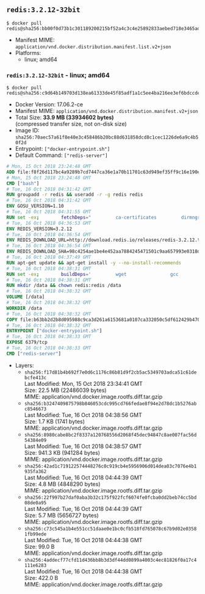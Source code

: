 ## `redis:3.2.12-32bit`

```console
$ docker pull redis@sha256:bb00f0d73b1c301189200215bf52a4c3c4e25892833aebed718e3465adc2a1f0
```

-	Manifest MIME: `application/vnd.docker.distribution.manifest.list.v2+json`
-	Platforms:
	-	linux; amd64

### `redis:3.2.12-32bit` - linux; amd64

```console
$ docker pull redis@sha256:c9d64b149703d138ea61333de45f85adf1a1c5ee4ba216ee3ef6bdccde8560dc
```

-	Docker Version: 17.06.2-ce
-	Manifest MIME: `application/vnd.docker.distribution.manifest.v2+json`
-	Total Size: **33.9 MB (33934602 bytes)**  
	(compressed transfer size, not on-disk size)
-	Image ID: `sha256:70aec57a61f8e40e3c458486b20bc88d631858dcd8c1cec1226de6a9c4b50f2d`
-	Entrypoint: `["docker-entrypoint.sh"]`
-	Default Command: `["redis-server"]`

```dockerfile
# Mon, 15 Oct 2018 23:24:48 GMT
ADD file:f8f26d117bc4a9289b7cd7447ca36e1a70b11701c63d949ef35ff9c16e190e50 in / 
# Mon, 15 Oct 2018 23:24:48 GMT
CMD ["bash"]
# Tue, 16 Oct 2018 04:31:42 GMT
RUN groupadd -r redis && useradd -r -g redis redis
# Tue, 16 Oct 2018 04:31:42 GMT
ENV GOSU_VERSION=1.10
# Tue, 16 Oct 2018 04:31:55 GMT
RUN set -ex; 		fetchDeps=" 		ca-certificates 		dirmngr 		gnupg 		wget 	"; 	apt-get update; 	apt-get install -y --no-install-recommends $fetchDeps; 	rm -rf /var/lib/apt/lists/*; 		dpkgArch="$(dpkg --print-architecture | awk -F- '{ print $NF }')"; 	wget -O /usr/local/bin/gosu "https://github.com/tianon/gosu/releases/download/$GOSU_VERSION/gosu-$dpkgArch"; 	wget -O /usr/local/bin/gosu.asc "https://github.com/tianon/gosu/releases/download/$GOSU_VERSION/gosu-$dpkgArch.asc"; 	export GNUPGHOME="$(mktemp -d)"; 	gpg --keyserver ha.pool.sks-keyservers.net --recv-keys B42F6819007F00F88E364FD4036A9C25BF357DD4; 	gpg --batch --verify /usr/local/bin/gosu.asc /usr/local/bin/gosu; 	gpgconf --kill all; 	rm -r "$GNUPGHOME" /usr/local/bin/gosu.asc; 	chmod +x /usr/local/bin/gosu; 	gosu nobody true; 		apt-get purge -y --auto-remove $fetchDeps
# Tue, 16 Oct 2018 04:36:53 GMT
ENV REDIS_VERSION=3.2.12
# Tue, 16 Oct 2018 04:36:54 GMT
ENV REDIS_DOWNLOAD_URL=http://download.redis.io/releases/redis-3.2.12.tar.gz
# Tue, 16 Oct 2018 04:36:54 GMT
ENV REDIS_DOWNLOAD_SHA=98c4254ae1be4e452aa7884245471501c9aa657993e0318d88f048093e7f88fd
# Tue, 16 Oct 2018 04:37:49 GMT
RUN apt-get update && apt-get install -y --no-install-recommends 		libc6-i386 	&& rm -rf /var/lib/apt/lists/*
# Tue, 16 Oct 2018 04:38:31 GMT
RUN set -ex; 		buildDeps=' 		wget 				gcc 		gcc-multilib 		libc6-dev-i386 		make 	'; 	apt-get update; 	apt-get install -y $buildDeps --no-install-recommends; 	rm -rf /var/lib/apt/lists/*; 		wget -O redis.tar.gz "$REDIS_DOWNLOAD_URL"; 	echo "$REDIS_DOWNLOAD_SHA *redis.tar.gz" | sha256sum -c -; 	mkdir -p /usr/src/redis; 	tar -xzf redis.tar.gz -C /usr/src/redis --strip-components=1; 	rm redis.tar.gz; 		grep -q '^#define CONFIG_DEFAULT_PROTECTED_MODE 1$' /usr/src/redis/src/server.h; 	sed -ri 's!^(#define CONFIG_DEFAULT_PROTECTED_MODE) 1$!\1 0!' /usr/src/redis/src/server.h; 	grep -q '^#define CONFIG_DEFAULT_PROTECTED_MODE 0$' /usr/src/redis/src/server.h; 		make -C /usr/src/redis -j "$(nproc)" 32bit; 	make -C /usr/src/redis install; 		rm -r /usr/src/redis; 		apt-get purge -y --auto-remove $buildDeps
# Tue, 16 Oct 2018 04:38:31 GMT
RUN mkdir /data && chown redis:redis /data
# Tue, 16 Oct 2018 04:38:32 GMT
VOLUME [/data]
# Tue, 16 Oct 2018 04:38:32 GMT
WORKDIR /data
# Tue, 16 Oct 2018 04:38:32 GMT
COPY file:b63bb2d2b8d095988c9ca3d261a6153681a0107ca332050c5df612429b4703dc in /usr/local/bin/ 
# Tue, 16 Oct 2018 04:38:32 GMT
ENTRYPOINT ["docker-entrypoint.sh"]
# Tue, 16 Oct 2018 04:38:33 GMT
EXPOSE 6379/tcp
# Tue, 16 Oct 2018 04:38:33 GMT
CMD ["redis-server"]
```

-	Layers:
	-	`sha256:f17d81b4b692f7e0d6c1176c86b81d9f2cb5ac5349703adca51c61debcfe413c`  
		Last Modified: Mon, 15 Oct 2018 23:34:41 GMT  
		Size: 22.5 MB (22486039 bytes)  
		MIME: application/vnd.docker.image.rootfs.diff.tar.gzip
	-	`sha256:b3247409875798b846053cdc995cd766fedae8f94e2d78dc1b5276abc8546673`  
		Last Modified: Tue, 16 Oct 2018 04:38:56 GMT  
		Size: 1.7 KB (1741 bytes)  
		MIME: application/vnd.docker.image.rootfs.diff.tar.gzip
	-	`sha256:8980cabe8bc2f8337a120768556d2068f45dec94847c8ae007fac56d54384e09`  
		Last Modified: Tue, 16 Oct 2018 04:38:57 GMT  
		Size: 941.3 KB (941284 bytes)  
		MIME: application/vnd.docker.image.rootfs.diff.tar.gzip
	-	`sha256:42ad1c719122574448276c0c919cb4e5956906d014dea03c7076e4b1935fa362`  
		Last Modified: Tue, 16 Oct 2018 04:44:39 GMT  
		Size: 4.8 MB (4848290 bytes)  
		MIME: application/vnd.docker.image.rootfs.diff.tar.gzip
	-	`sha256:22f997b27daf0aba3b32c175f922fcf6074fe0fcba0dd2beb74cc5bd08de0a95`  
		Last Modified: Tue, 16 Oct 2018 04:44:39 GMT  
		Size: 5.7 MB (5656727 bytes)  
		MIME: application/vnd.docker.image.rootfs.diff.tar.gzip
	-	`sha256:c73c545a1b4e551cc51daae0e1bc0cfb518fd765078c67b9d02e03581fb99ede`  
		Last Modified: Tue, 16 Oct 2018 04:44:38 GMT  
		Size: 99.0 B  
		MIME: application/vnd.docker.image.rootfs.diff.tar.gzip
	-	`sha256:4addecf77cfd11d436bb8b3d3df44dd0899a4003c4ec81826f0a17c4111e6283`  
		Last Modified: Tue, 16 Oct 2018 04:44:38 GMT  
		Size: 422.0 B  
		MIME: application/vnd.docker.image.rootfs.diff.tar.gzip
